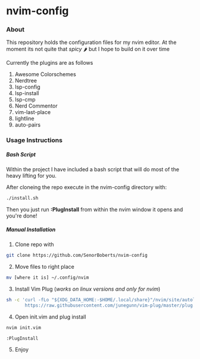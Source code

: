 # nvim-config

### About

This repository holds the configuration files for my nvim editor. At the moment its not quite that *spicy* 🌶️ but I hope to build on it over time

Currently the plugins are as follows

1. Awesome Colorschemes
2. Nerdtree
3. lsp-config
4. lsp-install
5. lsp-cmp
6. Nerd Commentor
7. vim-last-place
8. lightline
9. auto-pairs

### Usage Instructions

##### Bash Script

Within the project I have included a bash script that will do most of the heavy lifting for you.

After cloneing the repo execute in the nvim-config directory with:

```bash
./install.sh

```

Then you just run **:PlugInstall** from within the nvim window it opens and you're done!

##### Manual Installation

1. Clone repo with 

```bash
git clone https://github.com/SenorBoberts/nvim-config
```

2. Move files to right place

```bash
mv [where it is] ~/.config/nvim
```

3. Install Vim Plug (*works on linux versions and only for nvim*)

```bash
sh -c 'curl -fLo "${XDG_DATA_HOME:-$HOME/.local/share}"/nvim/site/autoload/plug.vim --create-dirs \
       https://raw.githubusercontent.com/junegunn/vim-plug/master/plug.vim'
```

4. Open init.vim and plug install

```bash
nvim init.vim
```
```vim
:PlugInstall
```

5. Enjoy
